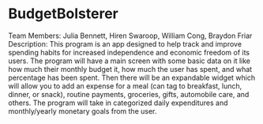 # BudgetBolsterer
Team Members: Julia Bennett, Hiren Swaroop, William Cong, Braydon Friar
Description:
This program is an app designed to help track and improve spending habits for increased independence and economic freedom of its users. The program will have a main screen with some basic data on it like how much their monthly budget it, how much the user has spent, and what percentage has been spent. Then there will be an expandable widget which will allow you to add an expense for a meal (can tag to breakfast, lunch, dinner, or snack), routine payments, groceries, gifts, automobile care, and others. The program will take in categorized daily expenditures and monthly/yearly monetary goals from the user. 
